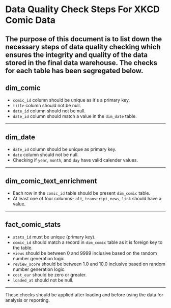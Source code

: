 # Data Quality Check Steps For XKCD Comic Data

The purpose of this document is to list down the necessary steps of data quality checking which ensures the integrity and quality of the data stored in the final data warehouse.
The checks for each table has been segregated below.
---

## dim_comic

- `comic_id` column should be unique as it's a primary key.
- `title` column should not be null.
- `date_id` column should not be null.
- `date_id` column should match a value in the `dim_date` table.

---

## dim_date

- `date_id` column should be unique as primary key.
- `date` column should not be null.
-  Checking if `year`, `month`, and `day` have valid calender values.

---

## dim_comic_text_enrichment

- Each row in the `comic_id` table should be present `dim_comic` table.
- At least one of four columns- `alt`, `transcript`, `news`, `link` should have a value.

---

## fact_comic_stats

- `stats_id` must be unique (primary key).
- `comic_id` should match a record in `dim_comic` table as it is foreign key to the table.
- `views` should be between 0 and 9999 inclusive based on the random number generation logic.
- `review_score` should be between 1.0 and 10.0 inclusive based on random number generation logic.
- `cost_eur` should be zero or greater.
- `loaded_at` should not be null.

---

These checks should be applied after loading and before using the data for analysis or reporting.
